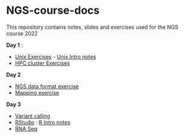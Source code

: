 # NGS-course-docs
This repository  contains notes, slides and exercises used for the NGS course 2022

**Day 1** :
- [Unix Exercises](unixExs) - [Unix Intro notes](Unix-Shell-intro)
- [HPC cluster Exercises](hpc-exs) 

**Day 2**
- [NGS data format exercise](dataFormat)
- [Mapping exercise](mapping) 

**Day 3** 
- [Variant calling](variantCalling)
- [RStudio](R-exs) : [R Intro notes](R-intro)
- [RNA Seq](RNA-seq)


